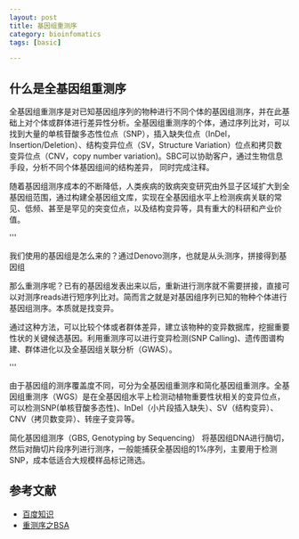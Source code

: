 ```yaml
---
layout: post
title: 基因组重测序
category: bioinfomatics
tags: [basic]

---
```


## 什么是全基因组重测序

全基因组重测序是对已知基因组序列的物种进行不同个体的基因组测序，并在此基础上对个体或群体进行差异性分析。全基因组重测序的个体，通过序列比对，可以找到大量的单核苷酸多态性位点（SNP），插入缺失位点（InDel，Insertion/Deletion）、结构变异位点（SV，Structure Variation）位点和拷贝数变异位点（CNV，copy number variation)。SBC可以协助客户，通过生物信息手段，分析不同个体基因组间的结构差异， 同时完成注释。

随着基因组测序成本的不断降低，人类疾病的致病突变研究由外显子区域扩大到全基因组范围，通过构建全基因组文库，实现在全基因组水平上检测疾病关联的常见、低频、甚至是罕见的突变位点，以及结构变异等，具有重大的科研和产业价值。

'''

我们使用的基因组是怎么来的？通过Denovo测序，也就是从头测序，拼接得到基因组

那么重测序呢？已有的基因组发表出来以后，重新进行测序就不需要拼接，直接可以对测序reads进行短序列比对。简而言之就是对基因组序列已知的物种个体进行基因组测序。本质就是找变异。

通过这种方法，可以比较个体或者群体差异，建立该物种的变异数据库，挖掘重要性状的关键候选基因。利用重测序可以进行变异检测(SNP Calling)、遗传图谱构建、群体进化以及全基因组关联分析（GWAS）。

'''

由于基因组的测序覆盖度不同，可分为全基因组重测序和简化基因组重测序。全基因组重测序（WGS）是在全基因组水平上检测动植物重要性状相关的变异位点，可以检测SNP(单核苷酸多态性)、InDel（小片段插入缺失）、SV（结构变异）、CNV（拷贝数变异）、转座子变异等。

简化基因组测序（GBS, Genotyping by Sequencing） 将基因组DNA进行酶切，然后对酶切片段序列进行测序，一般能捕获全基因组的1%序列，主要用于检测SNP，成本低适合大规模样品标记筛选。

## 参考文献 

* [百度知识](https://baike.baidu.com/item/%E5%85%A8%E5%9F%BA%E5%9B%A0%E7%BB%84%E9%87%8D%E6%B5%8B%E5%BA%8F)
* [重测序之BSA](https://www.jianshu.com/p/310abfd4a61e)